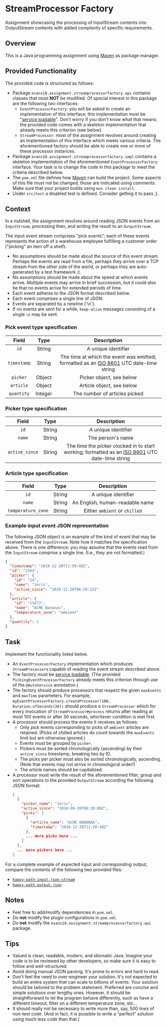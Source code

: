 # StreamProcessor Factory #

Assignment showcasing the processing of InputStream contents into OutputStream
 contents with added complexity of specific requirements.


## Overview ##

This is a Java programming assignment using [Maven][maven] as package manager.

## Provided Functionality ##

The provided code is structured as follows:
* Package `evans18.assignment.streamprocessorfactory.api` contains classes that must **NOT** be
  modified. Of special interest in this package are the following two
  interfaces:
    * `EventProcessorFactory`: you will be asked to create an implementation of
    this interface; this implementation must be "[service
    loadable][service-loader]". Don't worry if you don't know what that means;
    the provided code comes with a skeleton implementation that already meets
    this criterion (see below).
    * `StreamProcessor`: most of the assignment revolves around creating an
    implementation of this interface which meets various criteria. The
    aforementioned factory should be able to create one or more of these
    processor instances.
* Package `evans18.assignment.streamprocessorfactory.impl` contains a skeleton implementation of
  the aforementioned `EventProcessorFactory` interface. Your task is to change
  the code in this package to meet the criteria described below.
* The `pom.xml` file defines how [Maven][maven] can build the project. Some
  aspects of this file must not be changed; those are indicated using comments.
  Make sure that your project builds using `mvn clean install`.
* Under `src/test` a disabled test is defined. Consider getting it to pass ;).

## Context ##

In a nutshell, the assignment revolves around reading JSON events from an
`InputStream`, processing then, and writing the result to an `OutputStream`.

The input event stream comprises "pick events"; each of these events represents
the action of a warehouse employee fulfilling a customer order ("picking" an
item off a shelf).
* No assumptions should be made about the source of this event stream. Perhaps
  the events are read from a file, perhaps they arrive over a TCP stream from
  the other side of the world, or perhaps they are auto-generated by a test
  framework ;).
* No assumptions should be made about the speed at which events arrive.
  Multiple events may arrive in brief succession, but it could also be that no
  events arrive for extended periods of time.
* Each event adheres to the JSON format described below.
* Each event comprises a single line of JSON.
* Events are separated by a newline ('\n').
* If no events are sent for a while, `keep-alive` messages consisting of a
  single `\n` may be sent.

### Pick event type specification

|  Field      | Type    | Description                                                                                        |
|:-----------:|:-------:|:--------------------------------------------------------------------------------------------------:|
| `id`        | String  | A unique identifier                                                                                |
| `timestamp` | String  | The time at which the event was emitted; formatted as an [ISO 8601][iso-8601] UTC date-time string |
| `picker`    | Object  | Picker object, see below                                                                           |
| `article`   | Object  | Article object, see below                                                                          |
| `quantity`  | Integer | The number of articles picked                                                                      |

### Picker type specification

| Field           | Type   | Description                                                                                                |
|:---------------:|:------:|:----------------------------------------------------------------------------------------------------------:|
| `id`            | String | A unique identifier                                                                                        |
| `name`          | String | The person's name                                                                                          |
| `active_since`  | String | The time the picker clocked in to start working; formatted as an [ISO 8601][iso-8601] UTC date-time string |

### Article type specification

| Field              | Type   | Description                     |
|:------------------:|:------:|:-------------------------------:|
| `id`               | String | A unique identifier             |
| `name`             | String | An English, human-readable name |
| `temperature_zone` | String | Either `ambient` or `chilled`   |

### Example input event JSON representation

The following JSON object is an example of the kind of event that may be
received from the `InputStream`. Note how it matches the specification above.
There is one difference: you may assume that the events read from the
`InputStream` comprise a single line. (I.e., they are not formatted.)

```json
{
  "timestamp": "2018-12-20T11:50:48Z",
  "id": "2344",
  "picker": {
    "id": "14",
    "name": "Joris",
    "active_since": "2018-12-20T08:20:15Z"
  },
  "article": {
    "id": "13473",
    "name": "ACME Bananas",
    "temperature_zone": "ambient"
  },
  "quantity": 2
}
```

## Task ##

Implement the functionality listed below.

* An `EventProcessorFactory` implementation which produces `StreamProcessor`s
  capable of reading the event stream described above.
* The factory must be [service loadable][service-loader]. (The provided
  `PickingEventProcessorFactory` already meets this criterion through use of
  the `@AutoService` annotation.)
* The factory should produce processors that respect the given `maxEvents` and
  `maxTime` parameters. For example,
  `myEventProcessorFactory.createProcessor(100, Duration.ofSeconds(30))` should
  produce a `StreamProcessor` which for every invocation of
  `StreamProcessor#process` returns after reading at most 100 events or after
  30 seconds, whichever condition is met first.
* A processor should process the events it receives as follows:
    * Only pick events corresponding to picks of `ambient` articles are retained.
    (Picks of chilled articles do count towards the `maxEvents` limit but are
    otherwise ignored.)
    * Events must be grouped by `picker`.
    * Pickers must be sorted chronologically (ascending) by their `active_since`
    timestamp, breaking ties by ID.
    * The picks per picker must also be sorted chronologically, ascending. (Note
    that events may not _arrive_ in chronological order!)
    * The article names should be capitalized.
* A processor must write the result of the aforementioned filter, group and
  sort operations to the provided `OutputStream` according the following JSON
  format:
  ```json
  [
    {
      "picker_name": "Joris",
      "active_since": "2018-09-20T08:20:00Z",
      "picks": [
        {
          "article_name": "ACME BANANAS",
          "timestamp": "2018-12-20T11:50:48Z"
        },
        ... more picks here ...
      ]
    },
    ... more pickers here ...
  ]
  ```

For a complete example of expected input and corresponding output, compare the
contents of the following two provided files:
* [`happy-path-input.json-stream`](./src/test/resources/evans18/assignment/streamprocessorfactory/impl/happy-path-input.json-stream)
* [`happy-path-output.json`](./src/test/resources/evans18/assignment/streamprocessorfactory/impl/happy-path-output.json)

## Notes ##

* Feel free to add/modify dependencies in `pom.xml`.
* Do **not** modify the plugin configurations in `pom.xml`.
* Do **not** modify the `evans18.assignment.streamprocessorfactory.api` package.

## Tips ##

* Valued is clean, readable, modern, and idiomatic Java. Imagine your code is
  to be reviewed by other developers, so make sure it is easy to follow and
  well-structured.
* Avoid doing manual JSON parsing. It's prone to errors and hard to read.
* Don't feel the need to over-engineer your solution. It's not expected to
  build an entire system that can scale to billions of events. Your solution
  should be tailored to the problem statement. Preferred are concise and simple
  solutions over lengthy ones. However, it should be straightforward to let the
  program behave differently, such as have a different timeout, filter on a
  different temperature zone, etc...
* It should really not be necessary to write more than, say, 500 lines of
  non-test code. (And in fact, it is possible to write a "perfect" solution
  using much less code than that.)

[iso-8601]: https://en.wikipedia.org/wiki/ISO_8601
[maven]: https://maven.apache.org
[service-loader]: https://docs.oracle.com/en/java/javase/11/docs/api/java.base/java/util/ServiceLoader.html
[github-labels]: https://help.github.com/articles/about-labels
